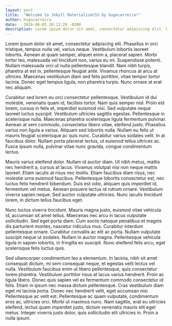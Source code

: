 ```yaml
---
layout: post
title:  "Welcome to Jekyll MaterializeCSS by hugocarreira!"
author: hugocarreira
date:   2016-06-01 20:12:29 -0300
description: Lorem ipsum dolor sit amet, consectetur adipiscing elit. Phasellus in orci tristique, tempus nulla vel, varius neque. Vestibulum lobortis laoreet lobortis. Aenean at quam semper, aliquet enim a, placerat sapien. Morbi tortor leo, malesuada vel tincidunt non, varius eu mi.
---
```

Lorem ipsum dolor sit amet, consectetur adipiscing elit. Phasellus in orci tristique, tempus nulla vel, varius neque. Vestibulum lobortis laoreet lobortis. Aenean at quam semper, aliquet enim a, placerat sapien. Morbi tortor leo, malesuada vel tincidunt non, varius eu mi. Suspendisse potenti. Nullam malesuada orci ut nulla pellentesque blandit. Nam nibh turpis, pharetra at est in, pellentesque feugiat ante. Vivamus rhoncus at arcu at ultrices. Maecenas vestibulum diam sed felis porttitor, vitae tempor tortor lacinia. Donec eget tempus ligula, non pharetra turpis. Nunc ornare at erat nec aliquam.  


Curabitur sed lorem eu orci consectetur pellentesque. Vestibulum id dui molestie, venenatis quam id, facilisis tortor. Nam quis semper nisl. Proin est lorem, cursus in felis et, imperdiet euismod nisi. Sed vulputate neque laoreet luctus suscipit. Vestibulum ultricies sagittis egestas. Pellentesque in scelerisque nulla. Maecenas pharetra scelerisque ligula fermentum pulvinar. Aenean at sem commodo, consectetur libero vitae, eleifend justo. Phasellus varius non ligula a varius. Aliquam sed lobortis nulla. Nullam eu felis ut mauris feugiat scelerisque ac quis nunc. Curabitur varius sodales velit. In at faucibus dolor. Nullam porta placerat lectus, ut euismod tellus ultrices ac. Fusce ipsum nulla, pulvinar vitae nunc gravida, congue condimentum lectus.  


Mauris varius eleifend dolor. Nullam id auctor diam. Ut nibh metus, mattis nec hendrerit a, cursus at lacus. Vivamus volutpat nisi non neque mattis laoreet. Etiam iaculis at risus nec mollis. Etiam faucibus diam risus, nec molestie urna euismod faucibus. Pellentesque lobortis consectetur est, nec luctus felis hendrerit bibendum. Duis est odio, aliquam quis imperdiet id, fermentum vel metus. Aenean posuere lectus id rutrum ornare. Vestibulum viverra sapien neque. Sed auctor vulputate ultricies. Nunc iaculis tincidunt lorem, in dictum tellus faucibus eget.


Nunc luctus viverra tincidunt. Mauris magna justo, euismod vitae vehicula id, accumsan sit amet tellus. Maecenas nec arcu in lacus vulputate sollicitudin. Sed eget porta diam. Cum sociis natoque penatibus et magnis dis parturient montes, nascetur ridiculus mus. Curabitur interdum pellentesque ornare. Curabitur convallis ac elit ac porta. Nullam vulputate suscipit neque ut sodales. Nullam in auctor magna. Pellentesque vehicula ligula in sapien lobortis, in fringilla ex suscipit. Nunc eleifend felis arcu, eget scelerisque felis luctus quis.  


Sed ullamcorper condimentum leo a elementum. In lacinia, nibh sit amet consequat dictum, mi sem consequat neque, et egestas velit lectus vel nulla. Vestibulum faucibus enim ut libero pellentesque, quis consectetur lorem pharetra. Vestibulum porttitor risus at lacus varius hendrerit. Proin ac ligula libero. Donec quis sapien vel ex fermentum commodo consectetur id felis. Etiam in ipsum nec massa dictum pellentesque. Cras vestibulum diam eget mi lacinia porta. Donec nec hendrerit velit, eget accumsan nisi. Pellentesque ac velit est. Pellentesque ac quam vulputate, condimentum eros ac, ultricies orci. Morbi ut maximus nunc. Nam sagittis, erat eu ultricies eleifend, lectus quam imperdiet justo, dictum venenatis mauris elit eget metus. Integer viverra justo dolor, quis sollicitudin elit ultricies in. Proin a nulla ipsum.  
